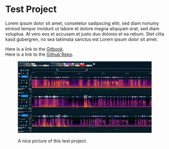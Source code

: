 # Test Project

Lorem ipsum dolor sit amet, consetetur sadipscing elitr, sed diam nonumy eirmod tempor invidunt ut labore et dolore magna aliquyam erat, sed diam voluptua. At vero eos et accusam et justo duo dolores et ea rebum. Stet clita kasd gubergren, no sea takimata sanctus est Lorem ipsum dolor sit amet.

Here is a link to the [Gitbook](./). \
Here is a link to the [Github Repo](https://github.com/AlonCohen96/test-project).

<figure><img src=".gitbook/assets/demo.png" alt=""><figcaption><p>A nice picture of this test project.</p></figcaption></figure>
